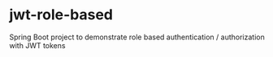 # jwt-role-based
Spring Boot project to demonstrate role based authentication / authorization with JWT tokens
